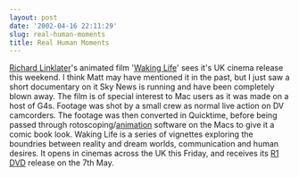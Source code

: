 ```yaml
---
layout: post
date: '2002-04-16 22:11:29'
slug: real-human-moments
title: Real Human Moments
---
```


[Richard Linklater](http://us.imdb.com/Name?Linklater,+Richard)'s animated film '[Waking Life](http://www.wakinglifemovie.com)' sees it's UK cinema release this weekend. I think Matt may have mentioned it in the past, but I just saw a short documentary on it Sky News is running and have been completely blown away.
The film is of special interest to Mac users as it was made on a host of G4s. Footage was shot by a small crew as normal live action on DV camcorders. The footage was then converted in Quicktime, before being passed through rotoscoping/[animation](http://www.wired.com/news/culture/0,1284,47433,00.html) software on the Macs to give it a comic book look.
Waking Life is a series of vignettes exploring the boundries between reality and dream worlds, communication and human desires. It opens in cinemas across the UK this Friday, and receives its [R1 DVD](http://www.play.com/Play247.asp?page=title&amp;r=R1&amp;title=101786) release on the 7th May.